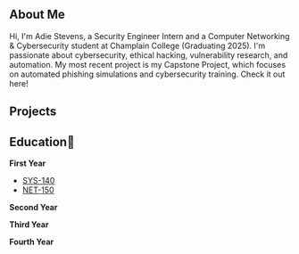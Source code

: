 ## About Me

Hi, I'm Adie Stevens, a Security Engineer Intern and a Computer Networking & Cybersecurity student at Champlain College (Graduating 2025). I'm passionate about cybersecurity, ethical hacking, vulnerability research, and automation. My most recent project is my Capstone Project, which focuses on automated phishing simulations and cybersecurity training. Check it out here!

## Projects 

## Education📖

**First Year**

* [SYS-140](https://github.com/AdieStevens/SYS-140/wiki/SYS-140)
* [NET-150](https://github.com/AdieStevens/NET-150/wiki)


**Second Year**

**Third Year**

**Fourth Year**
